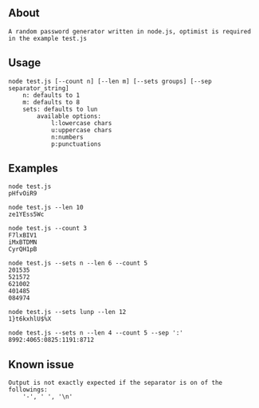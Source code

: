 ## About
	A random password generator written in node.js, optimist is required in the example test.js

## Usage 
	node test.js [--count n] [--len m] [--sets groups] [--sep separator_string]
		n: defaults to 1
		m: defaults to 8
		sets: defaults to lun
			available options:
				l:lowercase chars
				u:uppercase chars
				n:numbers
				p:punctuations

## Examples

	node test.js 
	pHfvOiR9

	node test.js --len 10
	ze1YEss5Wc

	node test.js --count 3
	F7lxBIV1
	iMxBTDMN
	CyrQH1pB

	node test.js --sets n --len 6 --count 5
	201535
	521572
	621002
	401485
	084974

	node test.js --sets lunp --len 12
	1}t6kxhlU$%X

	node test.js --sets n --len 4 --count 5 --sep ':'
	8992:4065:0825:1191:8712

## Known issue
	Output is not exactly expected if the separator is on of the followings:
		'-', ' ', '\n'	
